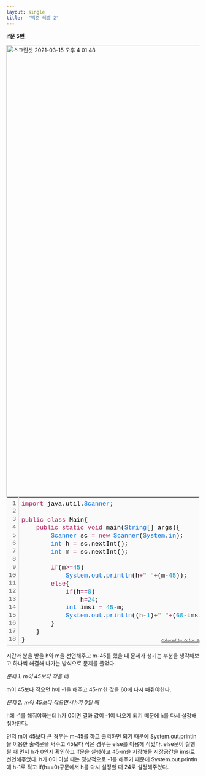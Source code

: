 ```yaml
---
layout: single
title:  "백준 레벨 2"
---
```


__if문 5번__

<img width="1177" alt="스크린샷 2021-03-15 오후 4 01 48" src="https://user-images.githubusercontent.com/72716956/111115523-121fb580-85a8-11eb-9969-27ff92ad0a6a.png">

<div class="colorscripter-code" style="color:#010101;font-family:Consolas, 'Liberation Mono', Menlo, Courier, monospace !important; position:relative !important;overflow:auto"><table class="colorscripter-code-table" style="margin:0;padding:0;border:none;background-color:#fafafa;border-radius:4px;" cellspacing="0" cellpadding="0"><tr><td style="padding:6px;border-right:2px solid #e5e5e5"><div style="margin:0;padding:0;word-break:normal;text-align:right;color:#666;font-family:Consolas, 'Liberation Mono', Menlo, Courier, monospace !important;line-height:130%"><div style="line-height:130%">1</div><div style="line-height:130%">2</div><div style="line-height:130%">3</div><div style="line-height:130%">4</div><div style="line-height:130%">5</div><div style="line-height:130%">6</div><div style="line-height:130%">7</div><div style="line-height:130%">8</div><div style="line-height:130%">9</div><div style="line-height:130%">10</div><div style="line-height:130%">11</div><div style="line-height:130%">12</div><div style="line-height:130%">13</div><div style="line-height:130%">14</div><div style="line-height:130%">15</div><div style="line-height:130%">16</div><div style="line-height:130%">17</div><div style="line-height:130%">18</div></div></td><td style="padding:6px 0;text-align:left"><div style="margin:0;padding:0;color:#010101;font-family:Consolas, 'Liberation Mono', Menlo, Courier, monospace !important;line-height:130%"><div style="padding:0 6px; white-space:pre; line-height:130%"><span style="color:#a71d5d">import</span>&nbsp;java.util.<span style="color:#066de2">Scanner</span>;</div><div style="padding:0 6px; white-space:pre; line-height:130%">&nbsp;</div><div style="padding:0 6px; white-space:pre; line-height:130%"><span style="color:#a71d5d">public</span>&nbsp;<span style="color:#a71d5d">class</span>&nbsp;Main{</div><div style="padding:0 6px; white-space:pre; line-height:130%">&nbsp;&nbsp;&nbsp;&nbsp;<span style="color:#a71d5d">public</span>&nbsp;<span style="color:#a71d5d">static</span>&nbsp;<span style="color:#a71d5d">void</span>&nbsp;main(<span style="color:#066de2">String</span>[]&nbsp;args){</div><div style="padding:0 6px; white-space:pre; line-height:130%">&nbsp;&nbsp;&nbsp;&nbsp;&nbsp;&nbsp;&nbsp;&nbsp;<span style="color:#066de2">Scanner</span>&nbsp;sc&nbsp;<span style="color:#0086b3"></span><span style="color:#a71d5d">=</span>&nbsp;<span style="color:#a71d5d">new</span>&nbsp;<span style="color:#066de2">Scanner</span>(<span style="color:#066de2">System</span>.<span style="color:#066de2">in</span>);</div><div style="padding:0 6px; white-space:pre; line-height:130%">&nbsp;&nbsp;&nbsp;&nbsp;&nbsp;&nbsp;&nbsp;&nbsp;<span style="color:#066de2">int</span>&nbsp;h&nbsp;<span style="color:#0086b3"></span><span style="color:#a71d5d">=</span>&nbsp;sc.nextInt();</div><div style="padding:0 6px; white-space:pre; line-height:130%">&nbsp;&nbsp;&nbsp;&nbsp;&nbsp;&nbsp;&nbsp;&nbsp;<span style="color:#066de2">int</span>&nbsp;m&nbsp;<span style="color:#0086b3"></span><span style="color:#a71d5d">=</span>&nbsp;sc.nextInt();</div><div style="padding:0 6px; white-space:pre; line-height:130%">&nbsp;&nbsp;&nbsp;&nbsp;&nbsp;&nbsp;&nbsp;&nbsp;</div><div style="padding:0 6px; white-space:pre; line-height:130%">&nbsp;&nbsp;&nbsp;&nbsp;&nbsp;&nbsp;&nbsp;&nbsp;<span style="color:#a71d5d">if</span>(m<span style="color:#0086b3"></span><span style="color:#a71d5d">&gt;</span><span style="color:#0086b3"></span><span style="color:#a71d5d">=</span><span style="color:#0099cc">45</span>)</div><div style="padding:0 6px; white-space:pre; line-height:130%">&nbsp;&nbsp;&nbsp;&nbsp;&nbsp;&nbsp;&nbsp;&nbsp;&nbsp;&nbsp;&nbsp;&nbsp;<span style="color:#066de2">System</span>.<span style="color:#066de2">out</span>.<span style="color:#066de2">println</span>(h<span style="color:#0086b3"></span><span style="color:#a71d5d">+</span><span style="color:#63a35c">"&nbsp;"</span><span style="color:#0086b3"></span><span style="color:#a71d5d">+</span>(m<span style="color:#0086b3"></span><span style="color:#a71d5d">-</span><span style="color:#0099cc">45</span>));</div><div style="padding:0 6px; white-space:pre; line-height:130%">&nbsp;&nbsp;&nbsp;&nbsp;&nbsp;&nbsp;&nbsp;&nbsp;<span style="color:#a71d5d">else</span>{</div><div style="padding:0 6px; white-space:pre; line-height:130%">&nbsp;&nbsp;&nbsp;&nbsp;&nbsp;&nbsp;&nbsp;&nbsp;&nbsp;&nbsp;&nbsp;&nbsp;<span style="color:#a71d5d">if</span>(h<span style="color:#0086b3"></span><span style="color:#a71d5d">=</span><span style="color:#0086b3"></span><span style="color:#a71d5d">=</span><span style="color:#0099cc">0</span>)</div><div style="padding:0 6px; white-space:pre; line-height:130%">&nbsp;&nbsp;&nbsp;&nbsp;&nbsp;&nbsp;&nbsp;&nbsp;&nbsp;&nbsp;&nbsp;&nbsp;&nbsp;&nbsp;&nbsp;&nbsp;h<span style="color:#0086b3"></span><span style="color:#a71d5d">=</span><span style="color:#0099cc">24</span>;</div><div style="padding:0 6px; white-space:pre; line-height:130%">&nbsp;&nbsp;&nbsp;&nbsp;&nbsp;&nbsp;&nbsp;&nbsp;&nbsp;&nbsp;&nbsp;&nbsp;<span style="color:#066de2">int</span>&nbsp;imsi&nbsp;<span style="color:#0086b3"></span><span style="color:#a71d5d">=</span>&nbsp;<span style="color:#0099cc">45</span><span style="color:#a71d5d">-</span>m;</div><div style="padding:0 6px; white-space:pre; line-height:130%">&nbsp;&nbsp;&nbsp;&nbsp;&nbsp;&nbsp;&nbsp;&nbsp;&nbsp;&nbsp;&nbsp;&nbsp;<span style="color:#066de2">System</span>.<span style="color:#066de2">out</span>.<span style="color:#066de2">println</span>((h<span style="color:#0086b3"></span><span style="color:#a71d5d">-</span><span style="color:#0099cc">1</span>)<span style="color:#0086b3"></span><span style="color:#a71d5d">+</span><span style="color:#63a35c">"&nbsp;"</span><span style="color:#0086b3"></span><span style="color:#a71d5d">+</span>(<span style="color:#0099cc">60</span><span style="color:#a71d5d">-</span>imsi));</div><div style="padding:0 6px; white-space:pre; line-height:130%">&nbsp;&nbsp;&nbsp;&nbsp;&nbsp;&nbsp;&nbsp;&nbsp;}</div><div style="padding:0 6px; white-space:pre; line-height:130%">&nbsp;&nbsp;&nbsp;&nbsp;}</div><div style="padding:0 6px; white-space:pre; line-height:130%">}</div></div><div style="text-align:right;margin-top:-13px;margin-right:5px;font-size:9px;font-style:italic"><a href="http://colorscripter.com/info#e" target="_blank" style="color:#e5e5e5text-decoration:none">Colored by Color Scripter</a></div></td><td style="vertical-align:bottom;padding:0 2px 4px 0"><a href="http://colorscripter.com/info#e" target="_blank" style="text-decoration:none;color:white"><span style="font-size:9px;word-break:normal;background-color:#e5e5e5;color:white;border-radius:10px;padding:1px">cs</span></a></td></tr></table></div>


시간과 분을 받을 h와 m을 선언해주고 m-45를 했을 때 문제가 생기는 부분을 생각해보고 하나씩 해결해 나가는 방식으로 문제를 풀었다.

*문제 1. m이 45보다 작을 때*

m이 45보다 작으면 h에 -1을 해주고 45-m한 값을 60에 다시 빼줘야한다.

*문제 2. m이 45보다 작으면서 h가 0일 때*

h에 -1를 해줘야하는데 h가 0이면 결과 값이 -1이 나오게 되기 때문에 h를 다시 설정해줘야한다.

먼저 m이 45보다 큰 경우는 m-45를 하고 출력하면 되기 때문에 System.out.println을 이용한 출력문을 써주고 45보다 작은 경우는 else를 이용해 적었다.
else문이 실행될 때 먼저 h가 0인지 확인하고 if문을 실행하고 45-m을 저장해둘 저장공간을 imsi로 선언해주었다.
h가 0이 아닐 때는 정상적으로 -1를 해주기 때문에 System.out.println에 h-1로 적고 if(h==0)구문에서 h를 다시 설정할 때 24로 설정해주었다.
